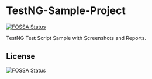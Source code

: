 # TestNG-Sample-Project
[![FOSSA Status](https://app.fossa.com/api/projects/git%2Bgithub.com%2Fmudaliar20%2FTestNG-Sample-Project.svg?type=shield)](https://app.fossa.com/projects/git%2Bgithub.com%2Fmudaliar20%2FTestNG-Sample-Project?ref=badge_shield)


TestNG Test Script Sample with Screenshots and Reports.
  



## License
[![FOSSA Status](https://app.fossa.com/api/projects/git%2Bgithub.com%2Fmudaliar20%2FTestNG-Sample-Project.svg?type=large)](https://app.fossa.com/projects/git%2Bgithub.com%2Fmudaliar20%2FTestNG-Sample-Project?ref=badge_large)
